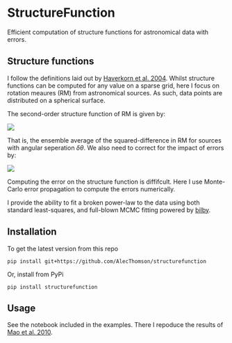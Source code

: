 # StructureFunction

Efficient computation of structure functions for astronomical data with errors.

## Structure functions

I follow the definitions laid out by [Haverkorn et al. 2004](https://ui.adsabs.harvard.edu/abs/2004ApJ...609..776H). Whilst structure functions can be computed for any value on a sparse grid, here I focus on rotation meaures (RM) from astronomical sources. As such, data points are distributed on a spherical surface.

The second-order structure function of RM is given by:

<img src="https://render.githubusercontent.com/render/math?math=SF_{\text{RM},\text{obs}}(\delta\theta) = \langle[\text{RM}{(\theta)} - \text{RM}{(\theta %2B \delta\theta)}]^2\rangle">

That is, the ensemble average of the squared-difference in RM for sources with angular seperation $\delta\theta$. We also need to correct for the impact of errors by:

<img src="https://render.githubusercontent.com/render/math?math=SF_{\text{RM}}(\delta\theta) = SF_{\text{RM},\text{obs}}(\delta\theta) - SF_{\sigma_\text{RM}}(\delta\theta)">

Computing the error on the structure function is diffifcult. Here I use Monte-Carlo error propagation to compute the errors numerically.

I provide the ability to fit a broken power-law to the data using both standard least-squares, and full-blown MCMC fitting powered by [bilby](https://lscsoft.docs.ligo.org/bilby/).

## Installation

To get the latest version from this repo
```
pip install git+https://github.com/AlecThomson/structurefunction
```
Or, install from PyPi
```
pip install structurefunction
```

## Usage

See the notebook included in the examples. There I repoduce the results of [Mao et al. 2010](https://ui.adsabs.harvard.edu/abs/2010ApJ...714.1170M).